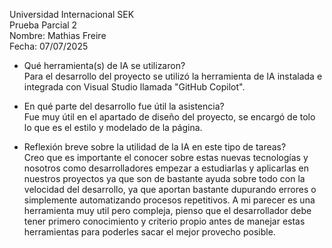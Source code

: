Universidad Internacional SEK  
Prueba Parcial 2  
Nombre: Mathias Freire  
Fecha: 07/07/2025  

* Qué herramienta(s) de IA se utilizaron?  
Para el desarrollo del proyecto se utilizó la herramienta de IA instalada e integrada con Visual Studio llamada "GitHub Copilot".  

* En qué parte del desarrollo fue útil la asistencia?  
Fue muy útil en el apartado de diseño del proyecto, se encargó de tolo lo que es el estilo y modelado de la página.  

* Reflexión breve sobre la utilidad de la IA en este tipo de tareas?  
Creo que es importante el conocer sobre estas nuevas tecnologías y nosotros como desarrolladores empezar a estudiarlas y aplicarlas en nuestros proyectos ya que son de bastante ayuda sobre todo con la velocidad del desarrollo, ya que aportan bastante dupurando errores o simplemente automatizando procesos repetitivos. A mi parecer es una herramienta muy util pero compleja, pienso que el desarrollador debe tener primero conocimiento y criterio propio antes de manejar estas herramientas para poderles sacar el mejor provecho posible.  
